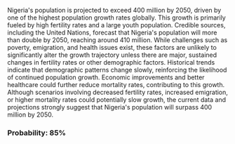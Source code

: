 Nigeria's population is projected to exceed 400 million by 2050, driven by one of the highest population growth rates globally. This growth is primarily fueled by high fertility rates and a large youth population. Credible sources, including the United Nations, forecast that Nigeria's population will more than double by 2050, reaching around 410 million. While challenges such as poverty, emigration, and health issues exist, these factors are unlikely to significantly alter the growth trajectory unless there are major, sustained changes in fertility rates or other demographic factors. Historical trends indicate that demographic patterns change slowly, reinforcing the likelihood of continued population growth. Economic improvements and better healthcare could further reduce mortality rates, contributing to this growth. Although scenarios involving decreased fertility rates, increased emigration, or higher mortality rates could potentially slow growth, the current data and projections strongly suggest that Nigeria's population will surpass 400 million by 2050.

### Probability: 85%